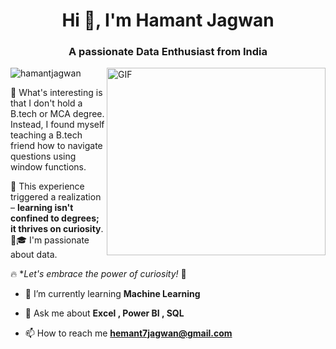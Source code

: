 <h1 align="center">Hi 👋, I'm Hamant Jagwan</h1>
<h3 align="center">A passionate Data Enthusiast from India</h3>


<img align="right" img src="https://capturly.com/blog/wp-content/uploads/2018/02/Data-Website-Analytics.gif" width="350" height="300" alt="GIF">

<p align="top"> <img src="https://komarev.com/ghpvc/?username=hamantjagwan&label=Profile%20views&color=0e75b6&style=flat" alt="hamantjagwan" /> </p>

🚀 What's interesting is that I don't hold a B.tech or MCA degree. Instead, I found myself teaching a B.tech friend how to navigate questions using window functions. 

📖 This experience triggered a realization – **learning isn't confined to degrees; it thrives on curiosity**. 🤔🎓
I'm passionate about data. 

🔥 **Let's embrace the power of curiosity!* 🌟  

- 🌱 I’m currently learning **Machine Learning**

- 💬 Ask me about **Excel , Power BI , SQL**

- 📫 How to reach me **hemant7jagwan@gmail.com**



